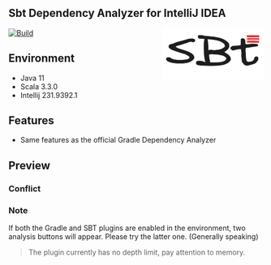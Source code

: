 Sbt Dependency Analyzer for IntelliJ IDEA
---------

<img src="./logo.png" width = "200" height = "100" alt="logo" align="right" />

[![Build](https://github.com/bitlap/intellij-sbt-dependency-analyzer/actions/workflows/ScalaCI.yml/badge.svg)](https://github.com/bitlap/intellij-sbt-dependency-analyzer/actions/workflows/ScalaCI.yml)

## Environment

- Java 11
- Scala 3.3.0
- Intellij 231.9392.1

## Features

- Same features as the official Gradle Dependency Analyzer

## Preview

### Conflict

[](./docs/dependencyTree1.png)

### Note 

If both the Gradle and SBT plugins are enabled in the environment, two analysis buttons will appear. Please try the latter one. (Generally speaking)

[](./docs/dependencyTree2.jpg)

> The plugin currently has no depth limit, pay attention to memory.
